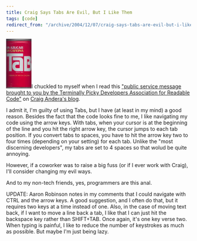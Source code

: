 ```yaml
---
title: Craig Says Tabs Are Evil, But I Like Them
tags: [code]
redirect_from: "/archive/2004/12/07/craig-says-tabs-are-evil-but-i-like-them.aspx/"
---
```


![Tab](/images/Tab.jpg)I chuckled to myself when I read this ["public
service message brought to you by the Terminally Picky Developers
Association for Readable
Code"](http://pluralsight.com/blogs/craig/archive/2004/12/08/3775.aspx)
on [Craig Andera's blog](http://pluralsight.com/blogs/craig/).

I admit it, I'm guilty of using Tabs, but I have (at least in my mind) a
good reason. Besides the fact that the code looks fine to me, I like
navigating my code using the arrow keys. With tabs, when your cursor is
at the beginning of the line and you hit the right arrow key, the cursor
jumps to each tab position. If you convert tabs to spaces, you have to
hit the arrow key two to four times (depending on your setting) for each
tab. Unlike the "most discerning developers", my tabs are set to 4
spaces so that wolud be quite annoying.

However, if a coworker was to raise a big fuss (or if I ever work with
Craig), I'll consider changing my evil ways.

And to my non-tech friends, yes, programmers are this anal.

UPDATE: Aaron Robinson notes in my comments that I could navigate with
CTRL and the arrow keys. A good suggestion, and I often do that, but it
requires two keys at a time instead of one. Also, in the case of moving
text back, if I want to move a line back a tab, I like that I can just
hit the backspace key rather than SHIFT+TAB. Once again, it's one key
verse two. When typing is painful, I like to reduce the number of
keystrokes as much as possible. But maybe I'm just being lazy.


